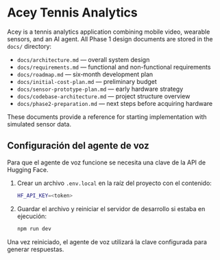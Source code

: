 # Acey Tennis Analytics

Acey is a tennis analytics application combining mobile video, wearable sensors, and an AI agent. All Phase 1 design documents are stored in the `docs/` directory:

- `docs/architecture.md` — overall system design
- `docs/requirements.md` — functional and non-functional requirements
- `docs/roadmap.md` — six‑month development plan
- `docs/initial-cost-plan.md` — preliminary budget
- `docs/sensor-prototype-plan.md` — early hardware strategy
- `docs/codebase-architecture.md` — project structure overview
- `docs/phase2-preparation.md` — next steps before acquiring hardware

These documents provide a reference for starting implementation with simulated sensor data.

## Configuración del agente de voz

Para que el agente de voz funcione se necesita una clave de la API de Hugging Face.

1. Crear un archivo `.env.local` en la raíz del proyecto con el contenido:

   ```bash
   HF_API_KEY=<token>
   ```

2. Guardar el archivo y reiniciar el servidor de desarrollo si estaba en ejecución:

   ```bash
   npm run dev
   ```

Una vez reiniciado, el agente de voz utilizará la clave configurada para generar respuestas.
